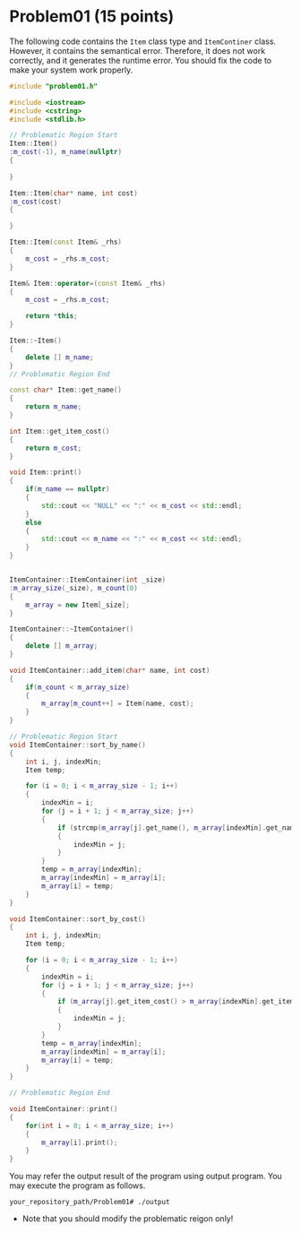 # Problem01 (15 points)
The following code contains the `Item` class type and `ItemContiner` class. 
However, it contains the semantical error. Therefore, it does not work correctly, and it generates the runtime error. 
You should fix the code to make your system work properly. 

```C++
#include "problem01.h"

#include <iostream>
#include <cstring>
#include <stdlib.h>

// Problematic Region Start
Item::Item()
:m_cost(-1), m_name(nullptr) 
{
    
}

Item::Item(char* name, int cost)
:m_cost(cost)
{

}

Item::Item(const Item& _rhs)
{
    m_cost = _rhs.m_cost;
}

Item& Item::operator=(const Item& _rhs)
{
    m_cost = _rhs.m_cost;

    return *this;
}

Item::~Item()
{
    delete [] m_name;
}
// Problematic Region End

const char* Item::get_name()
{
    return m_name;
}

int Item::get_item_cost()
{
    return m_cost;
}

void Item::print()
{
    if(m_name == nullptr)
    {
        std::cout << "NULL" << ":" << m_cost << std::endl;
    }
    else
    {
        std::cout << m_name << ":" << m_cost << std::endl;
    }
}


ItemContainer::ItemContainer(int _size)
:m_array_size(_size), m_count(0)
{
    m_array = new Item[_size];
}

ItemContainer::~ItemContainer()
{
    delete [] m_array;    
}

void ItemContainer::add_item(char* name, int cost)
{
    if(m_count < m_array_size)
    {
        m_array[m_count++] = Item(name, cost);
    }
}

// Problematic Region Start
void ItemContainer::sort_by_name()
{
    int i, j, indexMin;
    Item temp;

    for (i = 0; i < m_array_size - 1; i++)
    {
        indexMin = i;
        for (j = i + 1; j < m_array_size; j++)
        {
            if (strcmp(m_array[j].get_name(), m_array[indexMin].get_name()) < 0)
            {
                indexMin = j;
            }
        }
        temp = m_array[indexMin];
        m_array[indexMin] = m_array[i];
        m_array[i] = temp;
    }
}

void ItemContainer::sort_by_cost()
{
    int i, j, indexMin;
    Item temp;

    for (i = 0; i < m_array_size - 1; i++)
    {
        indexMin = i;
        for (j = i + 1; j < m_array_size; j++)
        {
            if (m_array[j].get_item_cost() > m_array[indexMin].get_item_cost())
            {
                indexMin = j;
            }
        }
        temp = m_array[indexMin];
        m_array[indexMin] = m_array[i];
        m_array[i] = temp;
    }
}

// Problematic Region End

void ItemContainer::print()
{
    for(int i = 0; i < m_array_size; i++)
    {
        m_array[i].print(); 
    }
}

```

You may refer the output result of the program using output program.
You may execute the program as follows. 
```
your_repository_path/Problem01# ./output
```

* Note that you should modify the problematic reigon only!